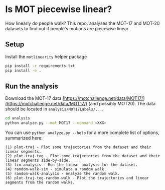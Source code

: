 # Is MOT piecewise linear?

How linearly do people walk? This repo. analyses the MOT-17 and MOT-20 datasets to find out if people's motions are piecewise linear.

## Setup

Install the `motlinearity` helper package

```bash
pip install -r requirements.txt
pip install -e .
```

## Run the analysis

Download the MOT-17 data [https://motchallenge.net/data/MOT17/](https://motchallenge.net/data/MOT17/) (and possibly MOT20). The data should be located in `analysis/MOT17Labels/...`.

```bash
cd analysis
python analyze.py --mot MOT17 --command <XXX>
```

You can use `python analyze.py --help` for a more complete list of options, summarized here:

```
(1) plot-traj - Plot some trajectories from the dataset and their linear segments. 
(2) plot-traj-tog - Plot some trajectories from the dataset and their linear segments side-by-side. 
(3) lin-analysis - Run the linear analysis for the dataset. 
(4) random-walk-sim - simulate a random walk. 
(5) random-walk-analysis - Analyze the random walk. 
(6) plot-traj-tog-random-walk - Plot the trajectories and linear segments from the random walks.
```
